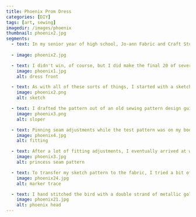 ```yaml
---
title: Phoenix Prom Dress
categories: [DIY]
tags: [art, sewing]
imagedir: /images/phoenix
thumbnail: phoenix2.jpg
segments: 
  - text: In my senior year of high school, Jo-ann Fabric and Craft Stores held a nationwide prom dress sewing contest. First prize was $50,000. All materials had to be from Jo-ann. That was all. That year I was enrolled in an intro sewing class at school, so I thought I had a shot at winning.
  
  - image: phoenix2.jpg

  - text: I didn't win, of course, but I did make the final 20 of several thousand. This is what the dress looked like when submission time rolled around. It was in a much less complete state even on the day of prom, but at least by then I had succeeded at making a complete garment to wear that night, which seemed like a reach at the time.
    image: phoenix1.jpg
    alt: dress front

  - text: As with all of these sorts of things, I started with a sketch. Having fallen in love with Marchesa dresses during my research, I decided to make a heavily embroidered symmetrical phoenix pattern straight down the front and wrapping to the back. I had no idea how long this would take, but I clearly overestimated the time I had.
    image: phoenix2.png
    alt: sketch

  - text: I drafted the pattern out of an old sewing pattern design guide I had bought for this project. This is a basic torso pattern from which most other standard garment constructions can be made. 
    image: phoenix3.png
    alt: sloper

  - text: Pinning seam adjustments while the test pattern was on my body may not have been the best choice.
    image: phoenix4.jpg
    alt: fitting

  - text: After a lot of fitting adjustments, I eventually arrived at what I had wanted all along - princess seams! Unfortunately, the stretch in the cotton muslin I used was not a great model for the fabric I used in the end, so the pattern I made turned out a bit too small in some areas.
    image: phoenix3.jpg
    alt: princess seam pattern

  - text: To transfer my sketch pattern to the fabric, I tried a bit of thread tracing. It went okay. The tracing threads tended to get in my way; tailor's chalk fared no better. In the end, the most effective pattern transfer tool was an old pink marker.
    image: phoenix24.jpg
    alt: marker trace

  - text: I hand stitched the bird with a double strand of metallic gold thread; I used up at least one 1000m spool this way. Looking back, I most definitely should have found a more efficient way to make the effect I wanted.
    image: phoenix21.jpg
    alt: phoenix head
---
```

